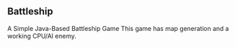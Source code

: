Battleship
---

A Simple Java-Based Battleship Game
This game has map generation and a working CPU/AI enemy.